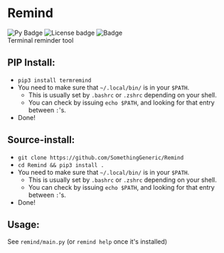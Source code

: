 # Remind
![Py Badge](https://img.shields.io/badge/Python-3.4%2B-blue) ![License badge](https://img.shields.io/pypi/l/termremind) ![Badge](https://img.shields.io/badge/Mom%20made-pizza%20rolls-orange) 
<br/>Terminal reminder tool
## PIP Install:
* `pip3 install termremind`
* You need to make sure that `~/.local/bin/` is in your `$PATH`. 
    * This is usually set by `.bashrc` or `.zshrc` depending on your shell.
    * You can check by issuing `echo $PATH`, and looking for that entry between `:`'s.
* Done!
## Source-install:
* `git clone https://github.com/SomethingGeneric/Remind`
* `cd Remind && pip3 install .`
* You need to make sure that `~/.local/bin/` is in your `$PATH`. 
    * This is usually set by `.bashrc` or `.zshrc` depending on your shell.
    * You can check by issuing `echo $PATH`, and looking for that entry between `:`'s.
* Done!
## Usage:
See `remind/main.py` (or `remind help` once it's installed)
